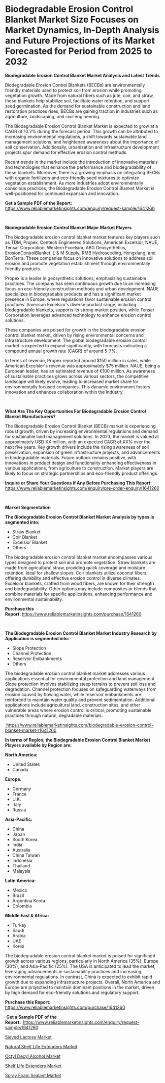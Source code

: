 <p><h1>Biodegradable Erosion Control Blanket Market Size Focuses on Market Dynamics, In-Depth Analysis and Future Projections of its Market Forecasted for Period from 2025 to 2032</h1></p><p><strong>Biodegradable Erosion Control Blanket Market Analysis and Latest Trends</strong></p>
<p><p>Biodegradable Erosion Control Blankets (BECBs) are environmentally friendly materials used to protect soil from erosion while promoting vegetation growth. Made from natural fibers such as jute, coir, and straw, these blankets help stabilize soil, facilitate water retention, and support seed germination. As the demand for sustainable construction and land restoration practices rises, BECBs are gaining traction in industries such as agriculture, landscaping, and civil engineering.</p><p>The Biodegradable Erosion Control Blanket Market is expected to grow at a CAGR of 10.2% during the forecast period. This growth can be attributed to increasing environmental regulations, a shift towards sustainable land management solutions, and heightened awareness about the importance of soil conservation. Additionally, urbanization and infrastructure development projects spur demand for effective erosion control methods.</p><p>Recent trends in the market include the introduction of innovative materials and technologies that enhance the performance and biodegradability of these blankets. Moreover, there is a growing emphasis on integrating BECBs with organic fertilizers and eco-friendly seed mixtures to optimize vegetation establishment. As more industries adopt environmentally conscious practices, the Biodegradable Erosion Control Blanket Market is well-positioned for continued expansion and innovation.</p></p>
<p><strong>Get a Sample PDF of the Report:&nbsp;</strong> <a href="https://www.reliablemarketinsights.com/enquiry/request-sample/1641260?utm_campaign=2136&utm_medium=2&utm_source=Github&utm_content=ia&utm_term=30012025&utm_id=biodegradable-erosion-control-blanket">https://www.reliablemarketinsights.com/enquiry/request-sample/1641260</a></p>
<p>&nbsp;</p>
<p><strong>Biodegradable Erosion Control Blanket Major Market Players</strong></p>
<p><p>The biodegradable erosion control blanket market features key players such as TDM, Propex, Contech Engineered Solutions, American Excelsior, NAUE, Tensar Corporation, Western Excelsior, ABG Geosynthetics, ErosionControlBlanket, L & M Supply, RMB Hydroseeding, Hongxiang, and BonTerra. These companies focus on innovative solutions to address soil erosion and promote vegetation establishment through environmentally friendly products.</p><p>Propex is a leader in geosynthetic solutions, emphasizing sustainable practices. The company has seen continuous growth due to an increasing focus on eco-friendly construction methods and urban development. NAUE specializes in biodegradable products and has a significant market presence in Europe, where regulations favor sustainable erosion control practices. American Excelsior's diverse product range, including biodegradable blankets, supports its strong market position, while Tensar Corporation leverages advanced technology to enhance erosion control solutions.</p><p>These companies are poised for growth in the biodegradable erosion control blanket market, driven by rising environmental concerns and infrastructure development. The global biodegradable erosion control market is expected to expand significantly, with forecasts indicating a compound annual growth rate (CAGR) of around 5-7%.</p><p>In terms of revenue, Propex reported around $150 million in sales, while American Excelsior's revenue was approximately $75 million. NAUE, being a European leader, has an estimated revenue of €100 million. As awareness of sustainable practices grows across various sectors, the competitive landscape will likely evolve, leading to increased market share for environmentally focused companies. This dynamic environment fosters innovation and enhances collaboration within the industry.</p></p>
<p>&nbsp;</p>
<p><strong>What Are The Key Opportunities For Biodegradable Erosion Control Blanket Manufacturers?</strong></p>
<p><p>The Biodegradable Erosion Control Blanket (BECB) market is experiencing robust growth, driven by increasing environmental regulations and demand for sustainable land management solutions. In 2023, the market is valued at approximately USD XX million, with an expected CAGR of XX% over the next five years. Key growth drivers include the rising awareness of soil preservation, expansion of green infrastructure projects, and advancements in biodegradable materials. Future outlook remains positive, with innovations in product design and functionality enhancing effectiveness in various applications, from agriculture to construction. Market players are likely to focus on strategic partnerships and eco-friendly product offerings.</p></p>
<p><strong>Inquire or Share Your Questions If Any Before Purchasing This Report:</strong> <a href="https://www.reliablemarketinsights.com/enquiry/pre-order-enquiry/1641260?utm_campaign=2136&utm_medium=2&utm_source=Github&utm_content=ia&utm_term=30012025&utm_id=biodegradable-erosion-control-blanket">https://www.reliablemarketinsights.com/enquiry/pre-order-enquiry/1641260</a></p>
<p>&nbsp;</p>
<p><strong>Market Segmentation</strong></p>
<p><strong>The Biodegradable Erosion Control Blanket Market Analysis by types is segmented into:</strong></p>
<p><ul><li>Straw Blanket</li><li>Coir Blanket</li><li>Excelsior Blanket</li><li>Others</li></ul></p>
<p><p>The biodegradable erosion control blanket market encompasses various types designed to protect soil and promote vegetation. Straw blankets are made from agricultural straw, providing quick coverage and moisture retention, ideal for shallow slopes. Coir blankets utilize coconut fibers, offering durability and effective erosion control in diverse climates. Excelsior blankets, crafted from wood fibers, are known for their strength and biodegradability. Other options may include composites or blends that combine materials for specific applications, enhancing performance and environmental sustainability.</p></p>
<p><strong>Purchase this Report:&nbsp;</strong><a href="https://www.reliablemarketinsights.com/purchase/1641260?utm_campaign=2136&utm_medium=2&utm_source=Github&utm_content=ia&utm_term=30012025&utm_id=biodegradable-erosion-control-blanket">https://www.reliablemarketinsights.com/purchase/1641260</a></p>
<p>&nbsp;</p>
<p><strong>The Biodegradable Erosion Control Blanket Market Industry Research by Application is segmented into:</strong></p>
<p><ul><li>Slope Protection</li><li>Channel Protection</li><li>Reservoir Embankments</li><li>Others</li></ul></p>
<p><p>The biodegradable erosion control blanket market addresses various applications essential for environmental protection and land management. Slope protection involves stabilizing steep terrains to prevent soil loss and degradation. Channel protection focuses on safeguarding waterways from erosion caused by flowing water, while reservoir embankments are reinforced to maintain water quality and prevent sedimentation. Additional applications include agricultural land, construction sites, and other vulnerable areas where erosion control is critical, promoting sustainable practices through natural, degradable materials.</p></p>
<p><a href="https://www.reliablemarketinsights.com/biodegradable-erosion-control-blanket-market-r1641260?utm_campaign=2136&utm_medium=2&utm_source=Github&utm_content=ia&utm_term=30012025&utm_id=biodegradable-erosion-control-blanket">&nbsp;https://www.reliablemarketinsights.com/biodegradable-erosion-control-blanket-market-r1641260</a></p>
<p><strong>In terms of Region, the Biodegradable Erosion Control Blanket Market Players available by Region are:</strong></p>
<p>
    <p> <strong> North America: </strong>
        <ul>
            <li>United States</li>
            <li>Canada</li>
        </ul>
        </p> 
    <p> <strong> Europe: </strong>
        <ul>
            <li>Germany</li>
            <li>France</li>
            <li>U.K.</li>
            <li>Italy</li>
            <li>Russia</li>
        </ul>
        </p> 
    <p> <strong> Asia-Pacific: </strong>
        <ul>
            <li>China</li>
            <li>Japan</li>
            <li>South Korea</li>
            <li>India</li>
            <li>Australia</li>
            <li>China Taiwan</li>
            <li>Indonesia</li>
            <li>Thailand</li>
            <li>Malaysia</li>
        </ul>
        </p> 
    <p> <strong> Latin America: </strong>
        <ul>
            <li>Mexico</li>
            <li>Brazil</li>
            <li>Argentina Korea</li>
            <li>Colombia</li>
        </ul>
        </p> 
    <p> <strong> Middle East & Africa: </strong>
        <ul>
            <li>Turkey</li>
            <li>Saudi</li>
            <li>Arabia</li>
            <li>UAE</li>
            <li>Korea</li>
        </ul>
    </p>
    </p>
<p><p>The biodegradable erosion control blanket market is poised for significant growth across various regions, particularly in North America (35%), Europe (30%), and Asia-Pacific (25%). The USA is anticipated to lead the market, leveraging advancements in sustainability practices and increasing environmental regulations. In contrast, China is expected to exhibit rapid growth due to expanding infrastructure projects. Overall, North America and Europe are projected to maintain dominant positions in the market, driven by high demand for eco-friendly solutions and regulatory support.</p></p>
<p><strong>Purchase this Report: </strong><a href="https://www.reliablemarketinsights.com/purchase/1641260?utm_campaign=2136&utm_medium=2&utm_source=Github&utm_content=ia&utm_term=30012025&utm_id=biodegradable-erosion-control-blanket">https://www.reliablemarketinsights.com/purchase/1641260</a></p>
<p>&nbsp;<strong>Get a Sample PDF of the Report:&nbsp;&nbsp;</strong><a href="https://www.reliablemarketinsights.com/enquiry/request-sample/1641260?utm_campaign=2136&utm_medium=2&utm_source=Github&utm_content=ia&utm_term=30012025&utm_id=biodegradable-erosion-control-blanket">https://www.reliablemarketinsights.com/enquiry/request-sample/1641260</a></p>
<p><strong></strong></p>
<p><p><a href="https://github.com/rahebeinum/Market-Research-Report-List-1/blob/main/sieved-lactose-market.md?utm_campaign=2136&utm_medium=2&utm_source=Github&utm_content=ia&utm_term=30012025&utm_id=biodegradable-erosion-control-blanket">Sieved Lactose Market</a></p><p><a href="https://github.com/sapsaidamary/Market-Research-Report-List-1/blob/main/natural-shelf-life-extenders-market.md?utm_campaign=2136&utm_medium=2&utm_source=Github&utm_content=ia&utm_term=30012025&utm_id=biodegradable-erosion-control-blanket">Natural Shelf Life Extenders Market</a></p><p><a href="https://github.com/djarixneoza/Market-Research-Report-List-1/blob/main/octyl-decyl-alcohol-market.md?utm_campaign=2136&utm_medium=2&utm_source=Github&utm_content=ia&utm_term=30012025&utm_id=biodegradable-erosion-control-blanket">Octyl Decyl Alcohol Market</a></p><p><a href="https://github.com/vilehoaguy/Market-Research-Report-List-1/blob/main/shelf-life-extenders-market.md?utm_campaign=2136&utm_medium=2&utm_source=Github&utm_content=ia&utm_term=30012025&utm_id=biodegradable-erosion-control-blanket">Shelf Life Extenders Market</a></p><p><a href="https://github.com/jandedaboy1/Market-Research-Report-List-1/blob/main/spray-foam-sealant-market.md?utm_campaign=2136&utm_medium=2&utm_source=Github&utm_content=ia&utm_term=30012025&utm_id=biodegradable-erosion-control-blanket">Spray Foam Sealant Market</a></p></p>